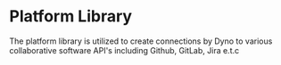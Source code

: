 # Platform Library 

The platform library is utilized to create connections by Dyno to various collaborative software API's including Github, GitLab, Jira e.t.c 
